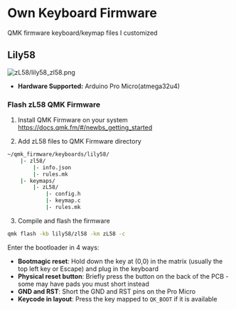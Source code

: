 # Own Keyboard Firmware

QMK firmware keyboard/keymap files I customized

## Lily58

![zL58/lily58_zl58.png](zL58-handwiring.png)

* **Hardware Supported:** Arduino Pro Micro(atmega32u4)

### Flash zL58 QMK Firmware

1. Install QMK Firmware on your system
<https://docs.qmk.fm/#/newbs_getting_started>

2. Add zL58 files to QMK Firmware directory

```bash
~/qmk_firmware/keyboards/lily58/
    |- zl58/
        |- info.json
        |- rules.mk
    |- keymaps/
        |- zL58/
            |- config.h
            |- keymap.c
            |- rules.mk
```

3. Compile and flash the firmware

```bash
qmk flash -kb lily58/zl58 -km zL58 -c


```

Enter the bootloader in 4 ways:

* **Bootmagic reset**: Hold down the key at (0,0) in the matrix (usually the top left key or Escape) and plug in the keyboard
* **Physical reset button**: Briefly press the button on the back of the PCB - some may have pads you must short instead
* **GND and RST**: Short the GND and RST pins on the Pro Micro
* **Keycode in layout**: Press the key mapped to `QK_BOOT` if it is available
